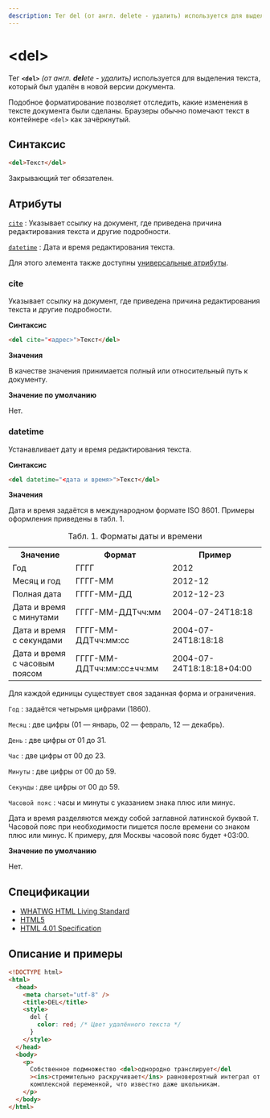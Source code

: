 ```yaml
---
description: Тег del (от англ. delete - удалить) используется для выделения текста, который был удалён в новой версии документа
---
```


# &lt;del&gt;

Тег **`<del>`** _(от англ. **del**ete - удалить)_ используется для выделения текста, который был удалён в новой версии документа.

Подобное форматирование позволяет отследить, какие изменения в тексте документа были сделаны. Браузеры обычно помечают текст в контейнере `<del>` как зачёркнутый.

## Синтаксис

```html
<del>Текст</del>
```

Закрывающий тег обязателен.

## Атрибуты

[`cite`](#cite)
: Указывает ссылку на документ, где приведена причина редактирования текста и другие подробности.

[`datetime`](#datetime)
: Дата и время редактирования текста.

Для этого элемента также доступны [универсальные атрибуты](uni-attr.md).

### cite

Указывает ссылку на документ, где приведена причина редактирования текста и другие подробности.

**Синтаксис**

```html
<del cite="<адрес>">Текст</del>
```

**Значения**

В качестве значения принимается полный или относительный путь к документу.

**Значение по умолчанию**

Нет.

### datetime

Устанавливает дату и время редактирования текста.

**Синтаксис**

```html
<del datetime="<дата и время>">Текст</del>
```

**Значения**

Дата и время задаётся в международном формате ISO 8601. Примеры оформления приведены в табл. 1.

<table class="table">
<caption>Табл. 1. Форматы даты и времени</caption>
<tr><th>Значение</th><th>Формат</th><th>Пример</th></tr>
<tr><td>Год</td><td>ГГГГ</td><td>2012</td></tr>
<tr><td>Месяц и год</td><td>ГГГГ-ММ</td><td>2012-12</td></tr>
<tr><td>Полная дата</td><td>ГГГГ-ММ-ДД</td><td>2012-12-23</td></tr>
<tr><td>Дата и время с минутами</td><td>ГГГГ-ММ-ДДTчч:мм</td><td>2004-07-24T18:18</td></tr>
<tr><td>Дата и время с секундами</td><td>ГГГГ-ММ-ДДTчч:мм:сс</td><td>2004-07-24T18:18:18</td></tr>
<tr><td>Дата и время с часовым поясом</td><td>ГГГГ-ММ-ДДTчч:мм:сс±чч:мм</td><td>2004-07-24T18:18:18+04:00</td></tr>
</table>

Для каждой единицы существует своя заданная форма и ограничения.

`Год`
: задаётся четырьмя цифрами (1860).

`Месяц`
: две цифры (01 — январь, 02 — февраль, 12 — декабрь).

`День`
: две цифры от 01 до 31.

`Час`
: две цифры от 00 до 23.

`Минуты`
: две цифры от 00 до 59.

`Секунды`
: две цифры от 00 до 59.

`Часовой пояс`
: часы и минуты с указанием знака плюс или минус.

Дата и время разделяются между собой заглавной латинской буквой `T`. Часовой пояс при необходимости пишется после времени со знаком плюс или минус. К примеру, для Москвы часовой пояс будет +03:00.

**Значение по умолчанию**

Нет.

## Спецификации

- [WHATWG HTML Living Standard](https://html.spec.whatwg.org/multipage/semantics.html#the-del-element)
- [HTML5](http://www.w3.org/TR/html5/edits.html#the-del-element)
- [HTML 4.01 Specification](http://www.w3.org/TR/html401/struct/text.html#h-9.4)

## Описание и примеры

```html
<!DOCTYPE html>
<html>
  <head>
    <meta charset="utf-8" />
    <title>DEL</title>
    <style>
      del {
        color: red; /* Цвет удалённого текста */
      }
    </style>
  </head>
  <body>
    <p>
      Собственное подмножество <del>однородно транслирует</del
      ><ins>стремительно раскручивает</ins> равновероятный интеграл от функции
      комплексной переменной, что известно даже школьникам.
    </p>
  </body>
</html>
```

